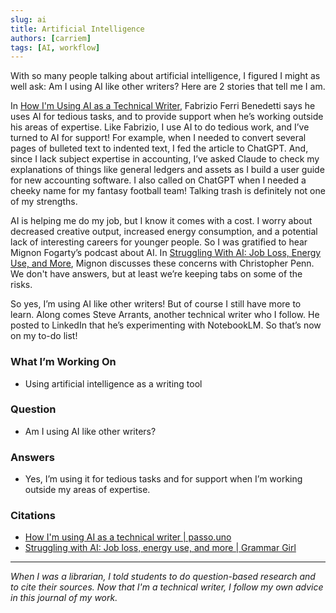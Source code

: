 ```yaml
---
slug: ai
title: Artificial Intelligence
authors: [carriem]
tags: [AI, workflow]
---
```

 With so many people talking about artificial intelligence, I figured I might as well ask: Am I using AI like other writers? Here are 2 stories that tell me I am.

In [How I'm Using AI as a Technical Writer](https://passo.uno/ai-tech-writer-examples/), Fabrizio Ferri Benedetti says he uses AI for tedious tasks, and to provide support when he’s working outside his areas of expertise. Like Fabrizio, I use AI to do tedious work, and I’ve turned to AI for support! For example, when I needed to convert several pages of bulleted text to indented text, I fed the article to ChatGPT. And, since I lack subject expertise in accounting, I’ve asked Claude to check my explanations of things like general ledgers and assets as I build a user guide for new accounting software. I also called on ChatGPT when I needed a cheeky name for my fantasy football team! Talking trash is definitely not one of my strengths.

AI is helping me do my job, but I know it comes with a cost. I worry about decreased creative output, increased energy consumption, and a potential lack of interesting careers for younger people. So I was gratified to hear Mignon Fogarty’s podcast about AI. In [Struggling With AI: Job Loss, Energy Use, and More](https://youtu.be/r6_nLTHZ1r4?si=jlmt9dC6dqmmjuWt), Mignon discusses these concerns with Christopher Penn. We don't have answers, but at least we’re  keeping tabs on some of the risks.

So yes, I’m using AI like other writers! But of course I still have more to learn. Along comes Steve Arrants, another technical writer who I follow. He posted to LinkedIn that he’s experimenting with NotebookLM. So that’s now on my to-do list!

### What I’m Working On

* Using artificial intelligence as a writing tool

### Question

* Am I using AI like other writers?

### Answers

* Yes, I’m using it for tedious tasks and for support when I’m working outside my areas of expertise.

### Citations

* [How I'm using AI as a technical writer | passo.uno](https://passo.uno/ai-tech-writer-examples/)
* [Struggling with AI: Job loss, energy use, and more | Grammar Girl](https://youtu.be/r6_nLTHZ1r4?si=jlmt9dC6dqmmjuWt)

___

*When I was a librarian, I told students to do question-based research and to cite their sources. Now that I'm a technical writer, I follow my own advice in this journal of my work.*
